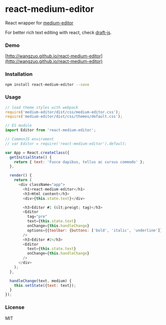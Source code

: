 # react-medium-editor
React wrapper for [medium-editor](https://github.com/daviferreira/medium-editor)

For better rich text editing with react, check [draft-js](http://draftjs.org/).

### Demo
[http://wangzuo.github.io/react-medium-editor](http://wangzuo.github.io/react-medium-editor)
### Installation
``` sh
npm install react-medium-editor --save
```
### Usage
``` javascript
// load theme styles with webpack
require('medium-editor/dist/css/medium-editor.css');
require('medium-editor/dist/css/themes/default.css');

// ES module
import Editor from 'react-medium-editor';

// CommonJS enviroment
// var Editor = require('react-medium-editor').default;

var App = React.createClass({
  getInitialState() {
    return { text: 'Fusce dapibus, tellus ac cursus commodo' };
  },

  render() {
    return (
      <div className="app">
        <h1>react-medium-editor</h1>
        <h3>Html content</h3>
        <div>{this.state.text}</div>

        <h3>Editor #1 (&lt;pre&gt; tag)</h3>
        <Editor
          tag="pre"
          text={this.state.text}
          onChange={this.handleChange}
          options={{toolbar: {buttons: ['bold', 'italic', 'underline']}}}
        />
        <h3>Editor #2</h3>
        <Editor
          text={this.state.text}
          onChange={this.handleChange}
        />
      </div>
    );
  },

  handleChange(text, medium) {
    this.setState({text: text});
  }
});
```
### License
MIT
